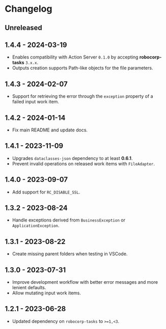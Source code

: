 # Changelog

## Unreleased

## 1.4.4 - 2024-03-19

- Enables compatibility with Action Server `0.1.0` by accepting **robocorp-tasks**
  `3.x.x`.
- Outputs creation supports Path-like objects for the file parameters.

## 1.4.3 - 2024-02-07

- Support for retrieving the error through the `exception` property of a failed input
  work item.

## 1.4.2 - 2024-01-14

- Fix main README and update docs.

## 1.4.1 - 2023-11-09

- Upgrades `dataclasses-json` dependency to at least **0.6.1**.
- Prevent invalid operations on released work items with `FileAdapter`.

## 1.4.0 - 2023-09-07

- Add support for `RC_DISABLE_SSL`.

## 1.3.2 - 2023-08-24

- Handle exceptions derived from `BusinessException` or `ApplicationException`.

## 1.3.1 - 2023-08-22

- Create missing parent folders when testing in VSCode.

## 1.3.0 - 2023-07-31

- Improve development workflow with better error messages and more lenient defaults.
- Allow mutating input work items.

## 1.2.1 - 2023-06-28

- Updated dependency on `robocorp-tasks` to `>=1,<3`.
